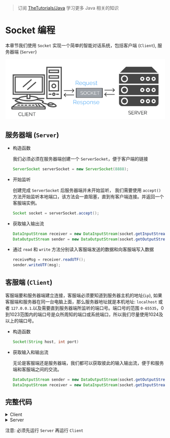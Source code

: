 > 订阅 [TheTutorials/Java](https://github.com/TheTutorials/Java) 学习更多 Java 相关的知识

# Socket 编程
本章节我们使用 `Socket` 实现一个简单的智能对话系统，包括客户端 (`Client`), 服务器端 (`Server`)

![Client-Server](../images/client-server-request-response.png)

## 服务器端 (`Server`)

* 构造函数

    我们必须必须在服务器端创建一个 `ServerSocket`，便于客户端的链接
    ``` java
    ServerSocket serverSocket = new ServerSocket(8888);
    ```

* 开始监听

    创建完成 `ServerSocket` 后服务器端并未开始监听， 我们需要使用 `accept()` 方法开始监听本地端口，该方法会一直阻塞，直到有客户端连接。并返回一个客服端实例。
    ``` java
    Socket socket = serverSocket.accept();
    ```

* 获取输入输出流

    ``` java
    DataInputStream receiver = new DataInputStream(socket.getInputStream());
    DataOutputStream sender = new DataOutputStream(socket.getOutputStream());
    ```

* 通过 `read` 和 `write` 方法分别读入客服端发送的数据和向客服端写入数据

    ``` java
    receiveMsg = receiver.readUTF();
    sender.writeUTF(msg);
    ```

## 客服端 (`Client`)
客服端要和服务器端建立连接，客服端必须要知道到服务器主机的地址(`ip`), 如果客服端和服务器在同一台电脑上面，那么服务器地址就是本机地址: `localhost` 或者 `127.0.0.1`.以及需要直到服务器端所监听的端口号。端口号的范围 `0-65535`，0到1023范围内的端口号是众所周知的端口或系统端口，所以我们尽量使用1024及以上的端口号。

* 构造函数
    ``` java
    Socket(String host, int port)
    ```
* 获取输入和输出流

    无论是客服端还是服务器端，我们都可以获取彼此的输入输出流，便于和服务端和客服端之间的交流。
    ``` java
    DataOutputStream sender = new DataOutputStream(socket.getOutputStream());
    DataInputStream receiver = new DataInputStream(socket.getInputStream());
    ```

## 完整代码

<details>
<summary>Client</summary>

``` java
import java.io.DataInputStream;
import java.io.DataOutputStream;
import java.io.IOException;
import java.net.Socket;
import java.util.Scanner;

public class Client {

    public static void main(String[] args) throws IOException {
        Client client = new Client("127.0.0.1", 8888);

        Scanner scanner = new Scanner(System.in);
        while (true) {
            String msg = scanner.nextLine();
            String receiveMsg = client.sendMessage(msg);
            System.out.println(receiveMsg);
            if (receiveMsg.equals("Bye Bye!")) {
                break;
            }
        }
    }

    private Socket socket;
    private DataOutputStream sender;

    public Client(String host, int port) {
        try {
            this.socket = new Socket(host, port);
            sender = new DataOutputStream(socket.getOutputStream());
        } catch (IOException e) {
            e.printStackTrace();
        }
    }

    public String sendMessage(String msg) throws IOException {
        sender.writeUTF(msg);
        DataInputStream receiver = new DataInputStream(socket.getInputStream());
        return receiver.readUTF();
    }
}
```
</details>

<details>
<summary>Server</summary>

``` java
import java.io.DataInputStream;
import java.io.DataOutputStream;
import java.io.IOException;
import java.net.ServerSocket;
import java.net.Socket;

public class Server {
    public static void main(String[] args) {
        new Server();
    }

    private static final String[][] words = {
            {"Hi!", "Hi!"},
            {"How are you ?", "I'm fine. Thanks"},
            {"I love you!", "I love you too ^_^."}
    };

    private Server() {

        try {
            ServerSocket serverSocket = new ServerSocket(8888);
            System.out.println("Server started");
            Socket socket = serverSocket.accept();
            System.out.println("a client connected this server now.");

            DataInputStream receiver = new DataInputStream(socket.getInputStream());
            DataOutputStream sender = new DataOutputStream(socket.getOutputStream());

            String receiveMsg;
            do {
                receiveMsg = receiver.readUTF();
                System.out.println("Client says: " + receiveMsg);
                boolean exists = false;
                for (String[] word : words) {
                    if (word[0].equals(receiveMsg)) {
                        sender.writeUTF(word[1]);
                        exists = true;
                    } else if (receiveMsg.toLowerCase().contains("bye")) {
                        sender.writeUTF("Bye Bye!");
                        exists = true;
                    }
                }
                if (!exists && !receiveMsg.equals("Over")) {
                    sender.writeUTF("I don't know what you say!");
                }
            } while (!receiveMsg.equals("Over"));
        } catch (IOException e) {
            e.printStackTrace();
        }
    }
}
```
</details>

注意: 必须先运行 `Server` 再运行 `Client`
